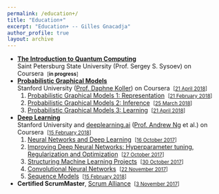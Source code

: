 ```yaml
---
permalink: /education+/
title: "Education+"
excerpt: "Education+ -- Gilles Gnacadja"
author_profile: true
layout: archive
---
```


<link rel="stylesheet" href="/assets/css/my-style.css"/>

* <a class="aa" target="GGnSndWndw" href="https://www.coursera.org/learn/quantum-computing-algorithms/">**The Introduction to Quantum Computing**</a><br/>
  Saint Petersburg State University (Prof. Sergey S. Sysoev) on Coursera&nbsp;&nbsp;<small>[**in progress**]</small>
* <a class="aa" target="GGnSndWndw" href="https://www.coursera.org/specializations/probabilistic-graphical-models">**Probabilistic Graphical Models**</a><br/>
  Stanford University (<a class="aa" target="GGnSndWndw" href="https://ai.stanford.edu/users/koller/">Prof. Daphne Koller</a>) on Coursera&nbsp;&nbsp;<small>[<a class="aa" target="GGnSndWndw" href="https://www.coursera.org/account/accomplishments/specialization/certificate/QYDEHNLAQ232">21 April 2018</a>]</small>
    1. <a class="aa" target="GGnSndWndw" href="https://www.coursera.org/learn/probabilistic-graphical-models">Probabilistic Graphical Models 1: Representation</a>&nbsp;&nbsp;<small>[<a class="bb" target="GGnSndWndw" href="https://www.coursera.org/account/accomplishments/records/RAY5M73TVU45">21 February 2018</a>]</small>
    1. <a class="aa" target="GGnSndWndw" href="https://www.coursera.org/learn/probabilistic-graphical-models-2-inference">Probabilistic Graphical Models 2: Inference</a>&nbsp;&nbsp;<small>[<a class="bb" target="GGnSndWndw" href="https://www.coursera.org/account/accomplishments/records/9QVP2T9PEB5M">25 March 2018</a>]</small>
    1. <a class="aa" target="GGnSndWndw" href="https://www.coursera.org/learn/probabilistic-graphical-models-3-learning">Probabilistic Graphical Models 3: Learning</a>&nbsp;&nbsp;<small>[<a class="bb" target="GGnSndWndw" href="https://www.coursera.org/account/accomplishments/records/9ZVH4JDCCQR6">21 April 2018</a>]</small>
* <a class="aa" target="GGnSndWndw" href="https://www.coursera.org/specializations/deep-learning">**Deep Learning**</a><br/>
  Stanford University and <a class="aa" target="GGnSndWndw" href="https://www.deeplearning.ai/">deeplearning.ai</a> (<a class="aa" target="GGnSndWndw" href="https://www.andrewng.org/">Prof. Andrew Ng</a> et al.) on Coursera&nbsp;&nbsp;<small>[<a class="aa" target="GGnSndWndw" href="https://www.coursera.org/account/accomplishments/specialization/certificate/8Q9H9Z3ULNNW">15 February 2018</a>]</small>
    1. <a class="aa" target="GGnSndWndw" href="https://www.coursera.org/learn/neural-networks-deep-learning/">Neural Networks and Deep Learning</a>&nbsp;&nbsp;<small>[<a class="bb" target="GGnSndWndw" href="https://www.coursera.org/account/accomplishments/records/UUCADF6UCTNW">16 October 2017</a>]</small>
    1. <a class="aa" target="GGnSndWndw" href="https://www.coursera.org/learn/deep-neural-network/">Improving Deep Neural Networks: Hyperparameter tuning, Regularization and Optimization</a>&nbsp;&nbsp;<small>[<a class="bb" target="GGnSndWndw" href="https://www.coursera.org/account/accomplishments/records/NW35GRMFMPJN">27 October 2017</a>]</small>
    1. <a class="aa" target="GGnSndWndw" href="https://www.coursera.org/learn/machine-learning-projects/">Structuring Machine Learning Projects</a>&nbsp;&nbsp;<small>[<a class="bb" target="GGnSndWndw" href="https://www.coursera.org/account/accomplishments/records/LWMAPGN77CX7">30 October 2017</a>]</small>
    1. <a class="aa" target="GGnSndWndw" href="https://www.coursera.org/learn/convolutional-neural-networks/">Convolutional Neural Networks</a>&nbsp;&nbsp;<small>[<a class="bb" target="GGnSndWndw" href="https://www.coursera.org/account/accomplishments/records/FELBNFRQ3FZF">22 November 2017</a>]</small>
    1. <a class="aa" target="GGnSndWndw" href="https://www.coursera.org/learn/nlp-sequence-models/">Sequence Models</a>&nbsp;&nbsp;<small>[<a class="bb" target="GGnSndWndw" href="https://www.coursera.org/account/accomplishments/records/DMMW5ZGFM9XY">15 February 2018</a>]</small>
* **Certified ScrumMaster**, <a class="aa" target="GGnSndWndw" href="https://www.scrumalliance.org/about-us">Scrum Alliance</a>&nbsp;&nbsp;<small>[<a class="aa" target="GGnSndWndw" href="https://www.scrumalliance.org/community/profile/ggnacadja">3 November 2017</a>]</small>
